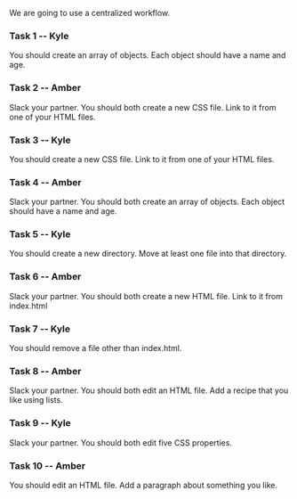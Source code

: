 We are going to use a centralized workflow.

### Task 1 -- Kyle
You should create an array of objects. Each object should have a name and age.

### Task 2 -- Amber
Slack your partner. You should both create a new CSS file. Link to it from one of your HTML files.

### Task 3 -- Kyle
You should create a new CSS file. Link to it from one of your HTML files.

### Task 4 -- Amber
Slack your partner. You should both create an array of objects. Each object should have a name and age.

### Task 5 -- Kyle
You should create a new directory. Move at least one file into that directory.

### Task 6 -- Amber
Slack your partner. You should both create a new HTML file. Link to it from index.html

### Task 7 -- Kyle
You should remove a file other than index.html.

### Task 8 -- Amber
Slack your partner. You should both edit an HTML file. Add a recipe that you like using lists.

### Task 9 -- Kyle
Slack your partner. You should both edit five CSS properties.

### Task 10 -- Amber
You should edit an HTML file. Add a paragraph about something you like.
